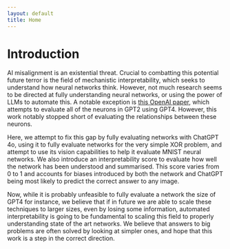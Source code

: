```yaml
---
layout: default
title: Home
---
```


# Introduction

AI misalignment is an existential threat. Crucial to combatting this potential future terror is the field of mechanistic interpretability, which seeks to understand how neural networks think. However, not much research seems to be directed at fully understanding neural networks, or using the power of LLMs to automate this. A notable exception is [this OpenAI paper](https://openai.com/index/language-models-can-explain-neurons-in-language-models/), which attempts to evaluate all of the neurons in GPT2 using GPT4. However, this work notably stopped short of evaluating the relationships between these neurons.

Here, we attempt to fix this gap by fully evaluating networks with ChatGPT 4o, using it to fully evaluate networks for the very simple XOR problem, and attempt to use its vision capabilities to help it evaluate MNIST neural networks. We also introduce an interpretability score to evaluate how well the network has been understood and summarised. This score varies from 0 to 1 and accounts for biases introduced by both the network and ChatGPT being most likely to predict the correct answer to any image.

Now, while it is probably unfeasible to fully evaluate a network the size of GPT4 for instance, we believe that if in future we are able to scale these techniques to larger sizes, even by losing some information, automated interpretability is going to be fundamental to scaling this field to properly understanding state of the art networks. We believe that answers to big problems are often solved by looking at simpler ones, and hope that this work is a step in the correct direction.
